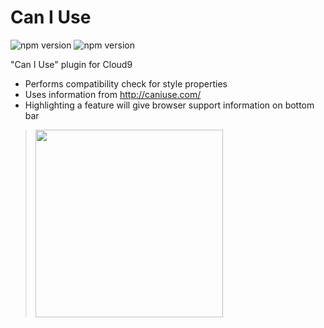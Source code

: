 # Can I Use

![npm version](https://img.shields.io/npm/v/c9.caniuse.svg?style=flat)
![npm version](https://img.shields.io/github/license/ozcanovunc/c9.caniuse.svg?style=flat)

"Can I Use" plugin for Cloud9

- Performs compatibility check for style properties
- Uses information from http://caniuse.com/
- Highlighting a feature will give browser support information on bottom bar

> <img src="github.com/ozcanovunc/c9.caniuse/blob/master/samples/sample1.png" width="300">
